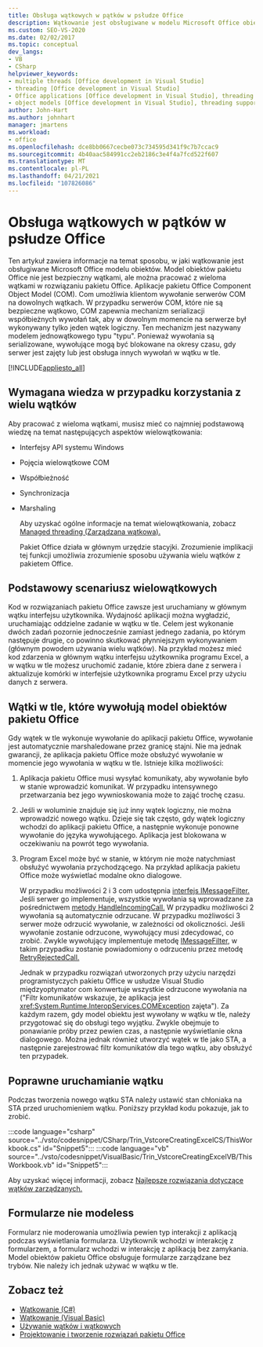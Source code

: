 ```yaml
---
title: Obsługa wątkowych w pątków w psłudze Office
description: Wątkowanie jest obsługiwane w modelu Microsoft Office obiektów. Model obiektów pakietu Office nie jest bezpieczny wątkami, ale może współpracować z wieloma wątkami w rozwiązaniu pakietu Office.
ms.custom: SEO-VS-2020
ms.date: 02/02/2017
ms.topic: conceptual
dev_langs:
- VB
- CSharp
helpviewer_keywords:
- multiple threads [Office development in Visual Studio]
- threading [Office development in Visual Studio]
- Office applications [Office development in Visual Studio], threading support
- object models [Office development in Visual Studio], threading support
author: John-Hart
ms.author: johnhart
manager: jmartens
ms.workload:
- office
ms.openlocfilehash: dce8bb0667cecbe073c734595d341f9c7b7ccac9
ms.sourcegitcommit: 4b40aac584991cc2eb2186c3e4f4a7fcd522f607
ms.translationtype: MT
ms.contentlocale: pl-PL
ms.lasthandoff: 04/21/2021
ms.locfileid: "107826086"
---
```

# <a name="threading-support-in-office"></a>Obsługa wątkowych w pątków w psłudze Office
  Ten artykuł zawiera informacje na temat sposobu, w jaki wątkowanie jest obsługiwane Microsoft Office modelu obiektów. Model obiektów pakietu Office nie jest bezpieczny wątkami, ale można pracować z wieloma wątkami w rozwiązaniu pakietu Office. Aplikacje pakietu Office Component Object Model (COM). Com umożliwia klientom wywołanie serwerów COM na dowolnych wątkach. W przypadku serwerów COM, które nie są bezpieczne wątkowo, COM zapewnia mechanizm serializacji współbieżnych wywołań tak, aby w dowolnym momencie na serwerze był wykonywany tylko jeden wątek logiczny. Ten mechanizm jest nazywany modelem jednowątkowego typu "typu". Ponieważ wywołania są serializowane, wywołujące mogą być blokowane na okresy czasu, gdy serwer jest zajęty lub jest obsługa innych wywołań w wątku w tle.

 [!INCLUDE[appliesto_all](../vsto/includes/appliesto-all-md.md)]

## <a name="knowledge-required-when-using-multiple-threads"></a>Wymagana wiedza w przypadku korzystania z wielu wątków
 Aby pracować z wieloma wątkami, musisz mieć co najmniej podstawową wiedzę na temat następujących aspektów wielowątkowania:

- Interfejsy API systemu Windows

- Pojęcia wielowątkowe COM

- Współbieżność

- Synchronizacja

- Marshaling

  Aby uzyskać ogólne informacje na temat wielowątkowania, zobacz [Managed threading (Zarządzana wątkowa).](/dotnet/standard/threading/)

  Pakiet Office działa w głównym urzędzie stacyjki. Zrozumienie implikacji tej funkcji umożliwia zrozumienie sposobu używania wielu wątków z pakietem Office.

## <a name="basic-multithreading-scenario"></a>Podstawowy scenariusz wielowątkowych
 Kod w rozwiązaniach pakietu Office zawsze jest uruchamiany w głównym wątku interfejsu użytkownika. Wydajność aplikacji można wygładzić, uruchamiając oddzielne zadanie w wątku w tle. Celem jest wykonanie dwóch zadań pozornie jednocześnie zamiast jednego zadania, po którym następuje drugie, co powinno skutkować płynniejszym wykonywaniem (głównym powodem używania wielu wątków). Na przykład możesz mieć kod zdarzenia w głównym wątku interfejsu użytkownika programu Excel, a w wątku w tle możesz uruchomić zadanie, które zbiera dane z serwera i aktualizuje komórki w interfejsie użytkownika programu Excel przy użyciu danych z serwera.

## <a name="background-threads-that-call-into-the-office-object-model"></a>Wątki w tle, które wywołują model obiektów pakietu Office
 Gdy wątek w tle wykonuje wywołanie do aplikacji pakietu Office, wywołanie jest automatycznie marshaledowane przez granicę stajni. Nie ma jednak gwarancji, że aplikacja pakietu Office może obsłużyć wywołanie w momencie jego wywołania w wątku w tle. Istnieje kilka możliwości:

1. Aplikacja pakietu Office musi wysyłać komunikaty, aby wywołanie było w stanie wprowadzić komunikat. W przypadku intensywnego przetwarzania bez jego wywnioskowania może to zająć trochę czasu.

2. Jeśli w woluminie znajduje się już inny wątek logiczny, nie można wprowadzić nowego wątku. Dzieje się tak często, gdy wątek logiczny wchodzi do aplikacji pakietu Office, a następnie wykonuje ponowne wywołanie do języka wywołującego. Aplikacja jest blokowana w oczekiwaniu na powrót tego wywołania.

3. Program Excel może być w stanie, w którym nie może natychmiast obsłużyć wywołania przychodzącego. Na przykład aplikacja pakietu Office może wyświetlać modalne okno dialogowe.

   W przypadku możliwości 2 i 3 com udostępnia [interfejs IMessageFilter.](/windows/desktop/api/objidl/nn-objidl-imessagefilter) Jeśli serwer go implementuje, wszystkie wywołania są wprowadzane za pośrednictwem [metody HandleIncomingCall.](/windows/desktop/api/objidl/nf-objidl-imessagefilter-handleincomingcall) W przypadku możliwości 2 wywołania są automatycznie odrzucane. W przypadku możliwości 3 serwer może odrzucić wywołanie, w zależności od okoliczności. Jeśli wywołanie zostanie odrzucone, wywołujący musi zdecydować, co zrobić. Zwykle wywołujący implementuje metodę [IMessageFilter](/windows/desktop/api/objidl/nn-objidl-imessagefilter), w takim przypadku zostanie powiadomiony o odrzuceniu przez metodę [RetryRejectedCall.](/windows/desktop/api/objidl/nf-objidl-imessagefilter-retryrejectedcall)

   Jednak w przypadku rozwiązań utworzonych przy użyciu narzędzi programistyczych pakietu Office w usłudze Visual Studio międzyoptymator com konwertuje wszystkie odrzucone wywołania na ("Filtr komunikatów wskazuje, że aplikacja jest <xref:System.Runtime.InteropServices.COMException> zajęta"). Za każdym razem, gdy model obiektu jest wywołany w wątku w tle, należy przygotować się do obsługi tego wyjątku. Zwykle obejmuje to ponawianie próby przez pewien czas, a następnie wyświetlanie okna dialogowego. Można jednak również utworzyć wątek w tle jako STA, a następnie zarejestrować filtr komunikatów dla tego wątku, aby obsłużyć ten przypadek.

## <a name="start-the-thread-correctly"></a>Poprawne uruchamianie wątku
 Podczas tworzenia nowego wątku STA należy ustawić stan chłoniaka na STA przed uruchomieniem wątku. Poniższy przykład kodu pokazuje, jak to zrobić.

 :::code language="csharp" source="../vsto/codesnippet/CSharp/Trin_VstcoreCreatingExcelCS/ThisWorkbook.cs" id="Snippet5":::
 :::code language="vb" source="../vsto/codesnippet/VisualBasic/Trin_VstcoreCreatingExcelVB/ThisWorkbook.vb" id="Snippet5":::

 Aby uzyskać więcej informacji, zobacz [Najlepsze rozwiązania dotyczące wątków zarządzanych.](/dotnet/standard/threading/managed-threading-best-practices)

## <a name="modeless-forms"></a>Formularze nie modeless
 Formularz nie moderowania umożliwia pewien typ interakcji z aplikacją podczas wyświetlania formularza. Użytkownik wchodzi w interakcję z formularzem, a formularz wchodzi w interakcję z aplikacją bez zamykania. Model obiektów pakietu Office obsługuje formularze zarządzane bez trybów. Nie należy ich jednak używać w wątku w tle.

## <a name="see-also"></a>Zobacz też
- [Wątkowanie (C#)](/dotnet/csharp/programming-guide/concepts/threading/index)
- [Wątkowanie (Visual Basic)](/dotnet/visual-basic/programming-guide/concepts/threading/index)
- [Używanie wątków i wątkowych](/dotnet/standard/threading/using-threads-and-threading)
- [Projektowanie i tworzenie rozwiązań pakietu Office](../vsto/designing-and-creating-office-solutions.md)
